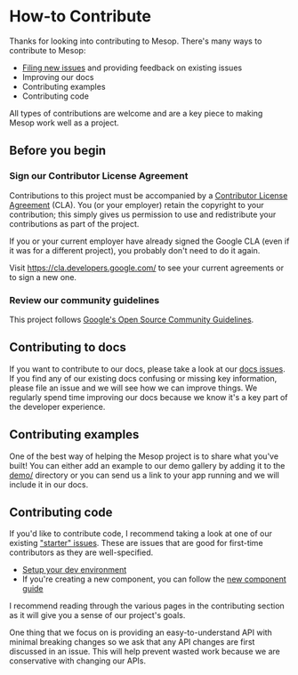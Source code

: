 # How-to Contribute

Thanks for looking into contributing to Mesop. There's many ways to contribute to Mesop:

- [Filing new issues](https://github.com/mesop-dev/mesop/issues/new/choose) and providing feedback on existing issues
- Improving our docs
- Contributing examples
- Contributing code

All types of contributions are welcome and are a key piece to making Mesop work well as a project.

## Before you begin

### Sign our Contributor License Agreement

Contributions to this project must be accompanied by a
[Contributor License Agreement](https://cla.developers.google.com/about) (CLA).
You (or your employer) retain the copyright to your contribution; this simply
gives us permission to use and redistribute your contributions as part of the
project.

If you or your current employer have already signed the Google CLA (even if it
was for a different project), you probably don't need to do it again.

Visit <https://cla.developers.google.com/> to see your current agreements or to
sign a new one.

### Review our community guidelines

This project follows
[Google's Open Source Community Guidelines](https://opensource.google/conduct/).

## Contributing to docs

If you want to contribute to our docs, please take a look at our [docs issues](https://github.com/mesop-dev/mesop/labels/docs). If you find any of our existing docs confusing or missing key information, please file an issue and we will see how we can improve things. We regularly spend time improving our docs because we know it's a key part of the developer experience.

## Contributing examples

One of the best way of helping the Mesop project is to share what you've built! You can either add an example to our demo gallery by adding it to the [demo/](https://github.com/mesop-dev/mesop/tree/main/demo) directory or you can send us a link to your app running and we will include it in our docs.

## Contributing code

If you'd like to contribute code, I recommend taking a look at one of our existing ["starter" issues](https://github.com/mesop-dev/mesop/labels/starter). These are issues that are good for first-time contributors as they are well-specified.

- [Setup your dev environment](./development.md)
- If you're creating a new component, you can follow the [new component guide](./new-component.md)

I recommend reading through the various pages in the contributing section as it will give you a sense of our project's goals.

One thing that we focus on is providing an easy-to-understand API with minimal breaking changes so we ask that any API changes are first discussed in an issue. This will help prevent wasted work because we are conservative with changing our APIs.
